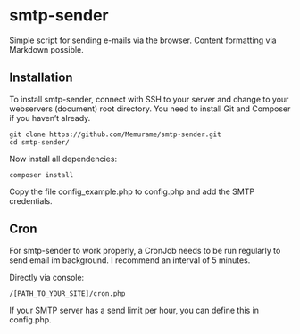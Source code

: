 # smtp-sender
Simple script for sending e-mails via the browser.
Content formatting via Markdown possible.

## Installation

To install smtp-sender, connect with SSH to your server and change to your webservers (document) root directory. You need to install Git and Composer if you haven’t already.

```console
git clone https://github.com/Memurame/smtp-sender.git
cd smtp-sender/
```

Now install all dependencies:
```console
composer install
```

Copy the file config_example.php to config.php and add the SMTP credentials.

## Cron
For smtp-sender to work properly, a CronJob needs to be run regularly to send email im background. I recommend an interval of 5 minutes.

Directly via console:
```console
/[PATH_TO_YOUR_SITE]/cron.php
```

If your SMTP server has a send limit per hour, you can define this in config.php.
 
